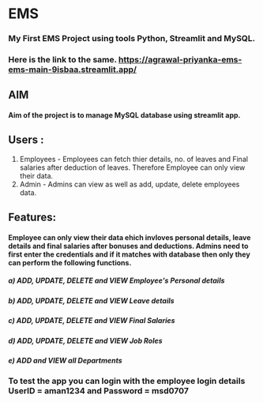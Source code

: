 # EMS
### My First EMS Project using tools Python, Streamlit and MySQL.
### Here is the link to the same. https://agrawal-priyanka-ems-ems-main-9isbaa.streamlit.app/

## AIM 
#### Aim of the project is to manage MySQL database using streamlit app.

## Users :
1) Employees - Employees can fetch thier details, no. of leaves and Final salaries after deduction of leaves. Therefore Employee can only view their data.
2) Admin - Admins can view as well as add, update, delete employees data.

## Features:
#### Employee can only view their data ehich invloves personal details, leave details and final salaries after bonuses and deductions. Admins need to first enter the credentials and if it matches with database then only they can perform the following functions.
##### a) ADD, UPDATE, DELETE and VIEW Employee's Personal details
##### b) ADD, UPDATE, DELETE and VIEW Leave details
##### c) ADD, UPDATE, DELETE and VIEW Final Salaries
##### d) ADD, UPDATE, DELETE and VIEW Job Roles
##### e) ADD and VIEW all Departments

### To test the app you can login with the employee login details UserID = aman1234 and Password = msd0707 

